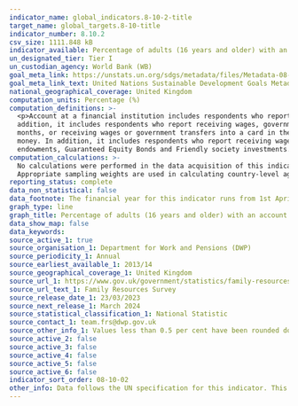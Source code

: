 ```yaml
---
indicator_name: global_indicators.8-10-2-title
target_name: global_targets.8-10-title
indicator_number: 8.10.2
csv_size: 1111.848 kB
indicator_available: Percentage of adults (16 years and older) with an account at a bank or other financial institution
un_designated_tier: Tier I
un_custodian_agency: World Bank (WB)
goal_meta_link: https://unstats.un.org/sdgs/metadata/files/Metadata-08-10-02.pdf
goal_meta_link_text: United Nations Sustainable Development Goals Metadata (PDF 210 KB)
national_geographical_coverage: United Kingdom
computation_units: Percentage (%)
computation_definitions: >-
  <p>Account at a financial institution includes respondents who report having an account at a bank or at another type of financial institution, such as a credit union, microfinance institution, cooperative, or the post office (if applicable), or having a debit card in their own name. In
  addition, it includes respondents who report receiving wages, government transfers, or payments for agricultural products into an account at a financial institution in the past 12 months, paying utility bills or school fees from an account at a financial institution in the past 12
  months, or receiving wages or government transfers into a card in the past 12 months.</p><p>Mobile money account includes respondents who report personally using GSM Association (GSMA) Mobile Money for the Unbanked (MMU) services in the past 12 months to pay bills or to send or receive
  money. In addition, it includes respondents who report receiving wages, government transfers, or payments for agricultural products through a mobile phone in the past 12 months.</p><p>Any other type of asset includes Government Gilt Edged Stocks, Save-As-You-Earn (SAYE) schemes,
  endowments, Guaranteed Equity Bonds and Friendly society investments.</p>
computation_calculations: >-
  No calculations were performed in the data acquisition of this indicator as appropriate data was readily available in the final format specified by this indicator. The indicator is based on data collected through individual level surveys in each country with representative samples.
  Appropriate sampling weights are used in calculating country-level aggregates.
reporting_status: complete
data_non_statistical: false
data_footnote: The financial year for this indicator runs from 1st April to 31st March. The date on the X axis is the financial year. Values less than 0.5 per cent have been rounded down to 0.
graph_type: line
graph_title: Percentage of adults (16 years and older) with an account at a bank or other financial institution
data_show_map: false
data_keywords:
source_active_1: true
source_organisation_1: Department for Work and Pensions (DWP)
source_periodicity_1: Annual
source_earliest_available_1: 2013/14
source_geographical_coverage_1: United Kingdom
source_url_1: https://www.gov.uk/government/statistics/family-resources-survey-financial-year-2021-to-2022
source_url_text_1: Family Resources Survey
source_release_date_1: 23/03/2023
source_next_release_1: March 2024
source_statistical_classification_1: National Statistic
source_contact_1: team.frs@dwp.gov.uk
source_other_info_1: Values less than 0.5 per cent have been rounded down to 0. Data can be found in Savings and investments data tables, table 7_7 - Adults by gender, type of savings and investments, and age, 2020/21, United Kingdom
source_active_2: false
source_active_3: false
source_active_4: false
source_active_5: false
source_active_6: false
indicator_sort_order: 08-10-02
other_info: Data follows the UN specification for this indicator. This indicator has not been identified in collaboration with topic experts.
---
```

